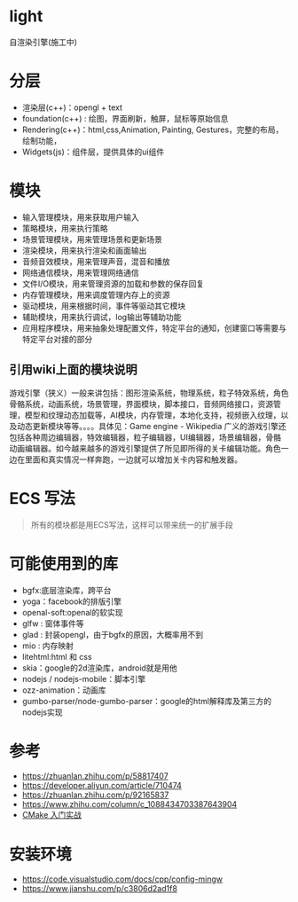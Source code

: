# light
自渲染引擎(施工中)

# 分层
+ 渲染层(c++)：opengl + text
+ foundation(c++) : 绘图，界面刷新，触屏，鼠标等原始信息
+ Rendering(c++)：html,css,Animation, Painting, Gestures，完整的布局，绘制功能，
+ Widgets(js)：组件层，提供具体的ui组件

# 模块
+ 输入管理模块，用来获取用户输入
+ 策略模块，用来执行策略
+ 场景管理模块，用来管理场景和更新场景
+ 渲染模块，用来执行渲染和画面输出
+ 音频音效模块，用来管理声音，混音和播放
+ 网络通信模块，用来管理网络通信
+ 文件I/O模块，用来管理资源的加载和参数的保存回复
+ 内存管理模块，用来调度管理内存上的资源
+ 驱动模块，用来根据时间，事件等驱动其它模块
+ 辅助模块，用来执行调试，log输出等辅助功能
+ 应用程序模块，用来抽象处理配置文件，特定平台的通知，创建窗口等需要与特定平台对接的部分

## 引用wiki上面的模块说明
游戏引擎（狭义）一般来讲包括：图形渲染系统，物理系统，粒子特效系统，角色骨骼系统，动画系统，场景管理，界面模块，脚本接口，音频网络接口，资源管理，模型和纹理动态加载等，AI模块，内存管理，本地化支持，视频嵌入纹理，以及动态更新模块等等。。。。具体见：Game engine - Wikipedia
广义的游戏引擎还包括各种周边编辑器，特效编辑器，粒子编辑器，UI编辑器，场景编辑器，骨骼动画编辑器。如今越来越多的游戏引擎提供了所见即所得的关卡编辑功能。角色一边在里面和真实情况一样奔跑，一边就可以增加关卡内容和触发器。



# ECS 写法
> 所有的模块都是用ECS写法，这样可以带来统一的扩展手段

# 可能使用到的库
 + bgfx:底层渲染库，跨平台
 + yoga：facebook的排版引擎
 + openal-soft:openal的软实现
 + glfw : 窗体事件等
 + glad : 封装opengl，由于bgfx的原因，大概率用不到
 + mio : 内存映射
 + litehtml:html 和 css
 + skia：google的2d渲染库，android就是用他
 + nodejs / nodejs-mobile：脚本引擎
 + ozz-animation：动画库
 + gumbo-parser/node-gumbo-parser：google的html解释库及第三方的nodejs实现


# 参考
+ https://zhuanlan.zhihu.com/p/58817407
+ https://developer.aliyun.com/article/710474
+ https://zhuanlan.zhihu.com/p/92165837
+ https://www.zhihu.com/column/c_1088434703387643904
+ [CMake 入门实战](https://www.hahack.com/codes/cmake)

# 安装环境
+ https://code.visualstudio.com/docs/cpp/config-mingw
+ https://www.jianshu.com/p/c3806d2ad1f8

#

